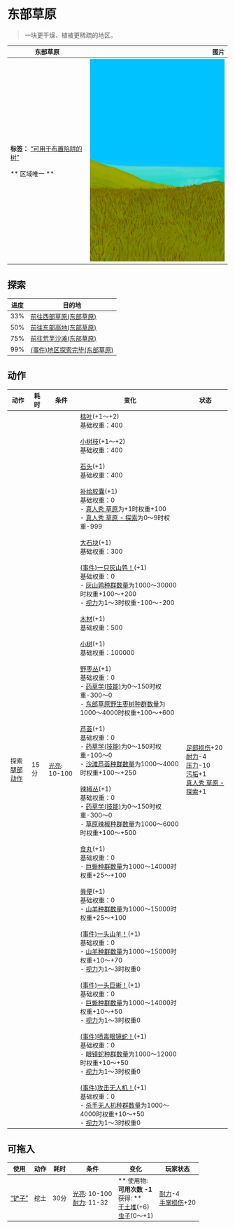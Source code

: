 # 东部草原  
> 一块更干燥、植被更稀疏的地区。  
  
  东部草原  |   图片   
 ----  |  ----:   
 **标签：**	[“可用于布置陷阱的树”](tag_SnareCompatible.md)<br><br>** 区域唯一 **  |  ![](Sprite/GrasslandsEastern.png)   
  
## 探索  
进度  |  目的地  
----  |  ----  
33%  |  [前往西部草原(东部草原)](Path_GrasslandsEToGrasslandsW.md)  
50%  |  [前往东部高地(东部草原)](Path_GrasslandsEToHighlandsE.md)  
75%  |  [前往荒芜沙滩(东部草原)](Path_GrasslandsEToDesolateBeach.md)  
99%  |  [(事件)地区探索完毕(东部草原)](Event_GrasslandsEExplored.md)  
## 动作  
动作  |  耗时  |  条件  |  变化  |  状态  
----  |  ----  |  ----  |  ----  |  ----  
探索<br>[腿部动作](LegAction.md)  |  15分  |  [光亮](Light.md): 10-100  |  [枯叶](LeavesDry.md)(+1～+2)<br>基础权重：400<br><br>[小树枝](Sticks.md)(+1～+2)<br>基础权重：400<br><br>[石头](Stone.md)(+1)<br>基础权重：400<br><br>[补给胶囊](TV_SupplyCapsule.md)(+1)<br>基础权重：0<br>- [真人秀 草原](TV_Grasslands.md)为+1时权重+100<br>- [真人秀 草原 - 探索](TV_GrasslandsExplore.md)为0～9时权重-999<br><br>[大石块](StoneHeavy.md)(+1)<br>基础权重：300<br><br>[(事件)一只灰山鹑！](Event_PartridgeFight.md)(+1)<br>基础权重：0<br>- [灰山鹑种群数量](Pop_Partridge.md)为1000～30000时权重+100～+200<br>- [视力](Myopia.md)为1～3时权重-100～-200<br><br>[木材](Wood.md)(+1)<br>基础权重：500<br><br>[小树](SmallTree.md)(+1)<br>基础权重：100000<br><br>[野枣丛](WildJujube.md)(+1)<br>基础权重：0<br>- [药草学(技能)](Skill_Herbology.md)为0～150时权重-300～0<br>- [东部草原野生枣树种群数量](WIldJujube_GrasslandsEPop.md)为1000～4000时权重+100～+600<br><br>[芦荟](AloeVera.md)(+1)<br>基础权重：0<br>- [药草学(技能)](Skill_Herbology.md)为0～150时权重-100～0<br>- [沙滩芦荟种群数量](AloeVera_BeachPop.md)为1000～4000时权重+100～+250<br><br>[辣椒丛](ChiliPlant.md)(+1)<br>基础权重：0<br>- [药草学(技能)](Skill_Herbology.md)为0～150时权重-300～0<br>- [草原辣椒种群数量](Chilies_GrasslandPop.md)为1000～6000时权重+100～+500<br><br>[食丸](GastricPellet.md)(+1)<br>基础权重：0<br>- [巨蜥种群数量](Pop_Monitor.md)为1000～14000时权重+25～+100<br><br>[粪便](Manure.md)(+1)<br>基础权重：0<br>- [山羊种群数量](Pop_Goat.md)为1000～15000时权重+25～+100<br><br>[(事件)一头山羊！](Event_GoatFight.md)(+1)<br>基础权重：0<br>- [山羊种群数量](Pop_Goat.md)为1000～15000时权重+10～+70<br>- [视力](Myopia.md)为1～3时权重0<br><br>[(事件)一头巨蜥！](Event_MonitorFight.md)(+1)<br>基础权重：0<br>- [巨蜥种群数量](Pop_Monitor.md)为1000～14000时权重+10～+50<br>- [视力](Myopia.md)为1～3时权重0<br><br>[(事件)喷毒眼镜蛇！](Event_CobraFight.md)(+1)<br>基础权重：0<br>- [眼镜蛇种群数量](Pop_Cobra.md)为1000～12000时权重+10～+50<br>- [视力](Myopia.md)为1～3时权重0<br><br>[(事件)攻击无人机！](Event_DroneFight.md)(+1)<br>基础权重：0<br>- [杀手无人机种群数量](Pop_Drone.md)为1000～4000时权重+10～+50<br>- [视力](Myopia.md)为1～3时权重0<br>  |  [足部损伤](FootDamage.md)+20<br>[耐力](Stamina.md)-4<br>[压力](Stress.md)-10<br>[污垢](Filth.md)+1<br>[真人秀 草原 - 探索](TV_GrasslandsExplore.md)+1  
## 可拖入  
使用  |  动作  |  耗时  |  条件  |  变化  |  玩家状态  
----  |  ----  |  ----  |  ----  |  ----  |  ----  
[“铲子”](tag_Shovel.md)  |  挖土  |  30分  |  [光亮](Light.md): 10-100<br>[耐力](Stamina.md): 11-32  |  ** 使用物: **<br>可用次数  -1<br>** 获得: **<br>[干土堆](DirtPile.md)(+6)<br>[虫子](Bugs.md)(0～+1)<br>  |  [耐力](Stamina.md)-4<br>[手掌损伤](HandDamage.md)+20  
